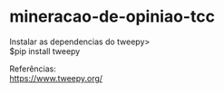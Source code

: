 # mineracao-de-opiniao-tcc

Instalar as dependencias do tweepy><br>
$pip install tweepy<br>


Referências:<br>
https://www.tweepy.org/ <br>
